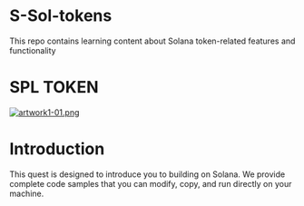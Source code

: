 # S-Sol-tokens
This repo contains learning content about Solana token-related features and functionality

# SPL TOKEN

[![artwork1-01.png](https://i.postimg.cc/vBrFS4hg/artwork1-01.png)](https://postimg.cc/MMpFnKhq)

# Introduction

This quest is designed to introduce you to building on Solana. We provide complete code samples that you can modify, copy, and run directly on your machine. 

